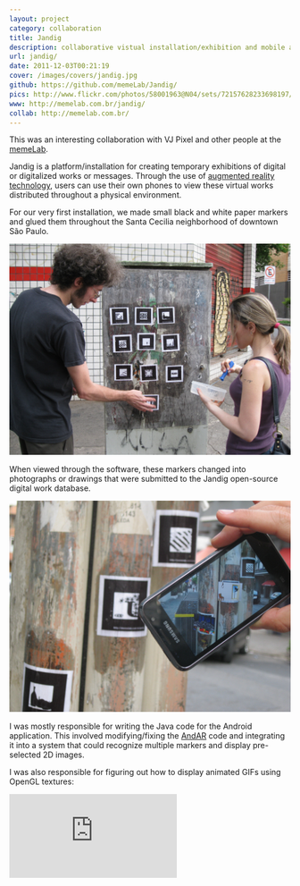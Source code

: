 ```yaml
---
layout: project
category: collaboration
title: Jandig
description: collaborative vistual installation/exhibition and mobile app
url: jandig/
date: 2011-12-03T00:21:19
cover: /images/covers/jandig.jpg
github: https://github.com/memeLab/Jandig/
pics: http://www.flickr.com/photos/58001963@N04/sets/72157628233698197/
www: http://memelab.com.br/jandig/
collab: http://memelab.com.br/
---
```

This was an interesting collaboration with VJ Pixel and other people at the [memeLab](http://memelab.com.br/).

Jandig is a platform/installation for creating temporary exhibitions of digital or digitalized works or messages. Through the use of [augmented reality technology](http://code.google.com/p/andar/), users can use their own phones to view these virtual works distributed throughout a physical environment.

For our very first installation, we made small black and white paper markers and glued them throughout the Santa Cecilia neighborhood of downtown São Paulo.

![](/images/projects/jandig/Jandig_street.jpg)

When viewed through the software, these markers changed into photographs or drawings that were submitted to the Jandig open-source digital work database.

![](/images/projects/jandig/Jandig00.jpg)

I was mostly responsible for writing the Java code for the Android application. This involved modifying/fixing the [AndAR](http://code.google.com/p/andar/) code and integrating it into a system that could recognize multiple markers and display pre-selected 2D images.

I was also responsible for figuring out how to display animated GIFs using OpenGL textures:


<div class="video-wrapper-small">
  <div class="video-wrapper video-wrapper-4x3">
    <iframe src="http://www.youtube.com/embed/z-lzqEBYgEU" frameborder="0" allowfullscreen></iframe>
  </div>
</div>
